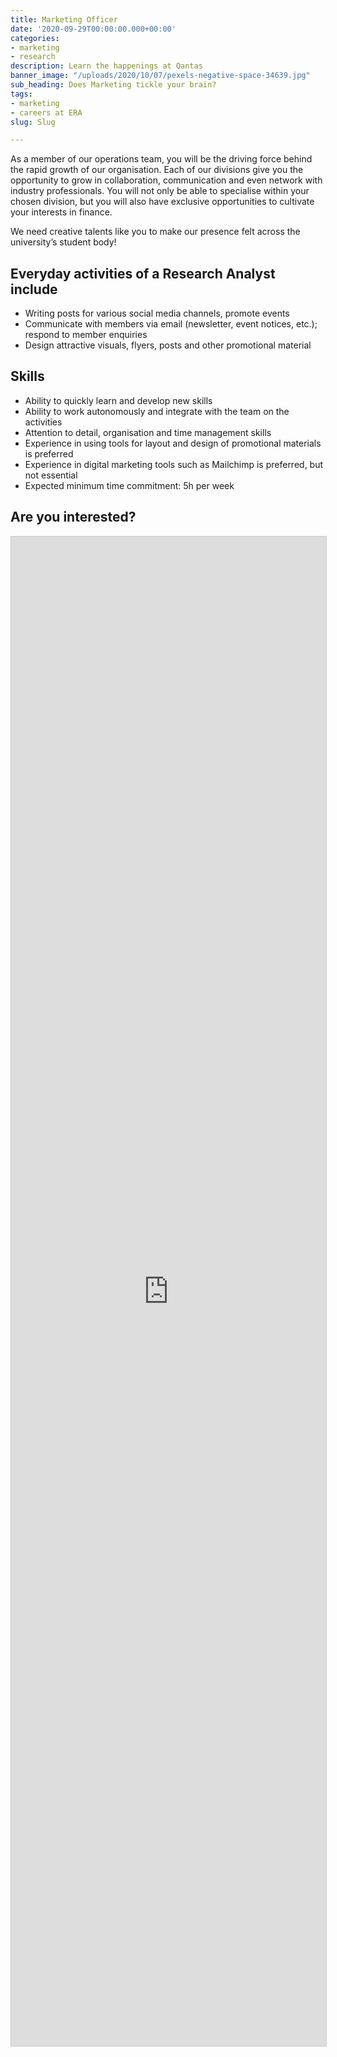 ```yaml
---
title: Marketing Officer
date: '2020-09-29T00:00:00.000+00:00'
categories:
- marketing
- research
description: Learn the happenings at Qantas
banner_image: "/uploads/2020/10/07/pexels-negative-space-34639.jpg"
sub_heading: Does Marketing tickle your brain?
tags:
- marketing
- careers at ERA
slug: Slug

---
```

As a member of our operations team, you will be the driving force behind the rapid growth of our organisation. Each of our divisions give you the opportunity to grow in collaboration, communication and even network with industry professionals. You will not only be able to specialise within your chosen division, but you will also have exclusive opportunities to cultivate your interests in finance.

We need creative talents like you to make our presence felt across the university’s student body!

## Everyday activities of a Research Analyst include

* Writing posts for various social media channels, promote events
* Communicate with members via email (newsletter, event notices, etc.); respond to member enquiries
* Design attractive visuals, flyers, posts and other promotional material

## Skills

* Ability to quickly learn and develop new skills
* Ability to work autonomously and integrate with the team on the activities
* Attention to detail, organisation and time management skills
* Experience in using tools for layout and design of promotional materials is preferred
* Experience in digital marketing tools such as Mailchimp is preferred, but not essential
* Expected minimum time commitment: 5h per week

## Are you interested?

<script src="https://static.airtable.com/js/embed/embed_snippet_v1.js"></script><iframe class="airtable-embed airtable-dynamic-height" src="https://airtable.com/embed/shrywJ7BPvVkcefrg?backgroundColor=cyan" frameborder="0" onmousewheel="" width="100%" height="2415" style="background: transparent; border: 1px solid #ccc;"></iframe>
